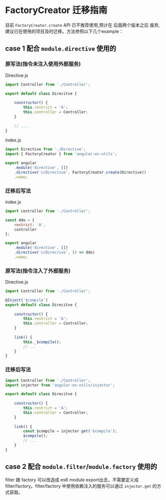 # FactoryCreator 迁移指南

目前 `FactoryCreator.create` API 已不推荐使用,预计在 后面两个版本之后 废弃,建议已在使用的项目及时迁移。方法参照以下几个example：

## case 1 配合 `module.directive` 使用的

### 原写法(指令未注入使用外部服务)

Directive.js

```js
import Controller from './Controller';

export default class Direcitve {
	
	constructor() {
		this.restrict = 'A';
		this.controller = Controller;
	}
		
	// ....
}
```

index.js

```js
import Directive from './Directive';
import { FactoryCreator } from 'angular-es-utils';

export angular
    .module('directive', [])
    .directive('ccDirective', FactoryCreator.create(Directive))
    .name;
```
### 迁移后写法
index.js

```js
import controller from './Controller';

const ddo = {
	restrict: 'A',
	controller
};

export angular
	.module('directive', [])
	.directive('ccDirecrive', () => ddo)
	.name;
```

### 原写法(指令注入了外部服务)

Directive.js

```js
import Controller from './Controller';

@Inject('$compile')
export default class Direcitve {
	
	constructor() {
		this.restrict = 'A';
		this.controller = Controller;
	}
	
	link() {
		this._$compile();
		// ...
	}
}
```

### 迁移后写法

```js
import Controller from './Controller';
import injector from 'angular-es-utils/injector';

export default class Direcitve {
	
	constructor() {
		this.restrict = 'A';
		this.controller = Controller;
	}
	
	link() {
		const $compile = injector.get('$compile');
		$compile();
		// ...
	}
}
```

## case 2 配合 `module.filter`/`module.factory` 使用的

filter 跟 factory 可以改造成 es6 module export出去，不需要定义成 filter/factory。filter/factory 中使用依赖注入的服务可以通过 `injector.get` 的方式获取。

